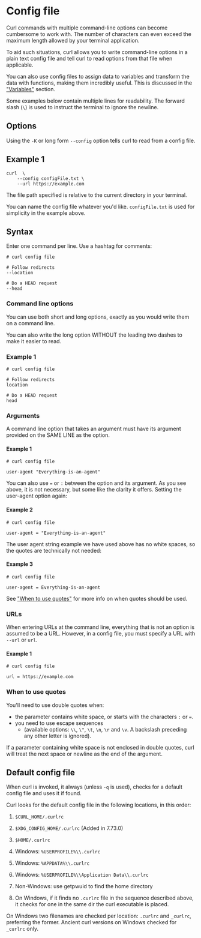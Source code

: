 # Config file

Curl commands with multiple command-line options can become cumbersome to work with. The number of characters can even exceed the maximum length allowed by your terminal application. 

To aid such situations, curl allows you to write command-line options in a plain text config file and tell curl to read options from that file when applicable. 

You can also use config files to assign data to variables and transform the data with functions, making them incredibly useful. This is discussed in the ["Variables"](https://everything.curl.dev/cmdline/variables) section.

Some examples below contain multiple lines for readability. The forward slash (`\`) is used to instruct the terminal to ignore the newline.

## Options

Using the `-K` or long form `--config` option tells curl to read from a config file.

## Example 1

```
curl  \
    --config configFile.txt \
    --url https://example.com
```

The file path specified is relative to the current directory in your terminal.

You can name the config file whatever you'd like. `configFile.txt` is used for simplicity in the example above.

## Syntax

Enter one command per line. Use a hashtag for comments:

```
# curl config file

# Follow redirects
--location

# Do a HEAD request
--head
```

### Command line options

You can use both short and long options, exactly as you would write them on a command line. 

You can also write the long option WITHOUT the leading two dashes to make
it easier to read. 

### Example 1

```
# curl config file

# Follow redirects
location

# Do a HEAD request
head
```

### Arguments

A command line option that takes an argument must have its argument provided on
the SAME LINE as the option. 

#### Example 1

```
# curl config file

user-agent "Everything-is-an-agent"
```

You can also use `=` or `:` between the option and its argument. As you see
above, it is not necessary, but some like the clarity it offers. Setting the
user-agent option again:

#### Example 2

```
# curl config file

user-agent = "Everything-is-an-agent"
```

The user agent string example we have used above has no white spaces, so the quotes are technically not needed:

#### Example 3

```
# curl config file

user-agent = Everything-is-an-agent
```
See ["When to use quotes"](#when-to-use-quotes) for more info on when quotes should be used.

### URLs

When entering URLs at the command line, everything that is not an option is assumed to be a URL. However, in a config file, you must specify a URL with `--url` or `url`.

#### Example 1

```
# curl config file

url = https://example.com
```

### When to use quotes

You'll need to use double quotes when:

* the parameter contains white space, or starts with the characters `:` or `=`.
* you need to use escape sequences 
    * (available options: `\\`, `\"`, `\t`, `\n`, `\r` and `\v`. A backslash preceding any other letter is ignored).

If a parameter containing white space is not enclosed in double quotes, curl will treat the next space or newline as the end of the argument.

## Default config file

When curl is invoked, it always (unless `-q` is used), checks for a default
config file and uses it if found.

Curl looks for the default config file in the following locations, in this order:

1) `$CURL_HOME/.curlrc`

2) `$XDG_CONFIG_HOME/.curlrc` (Added in 7.73.0)

3) `$HOME/.curlrc`

4) Windows: `%USERPROFILE%\\.curlrc`

5) Windows: `%APPDATA%\\.curlrc`

6) Windows: `%USERPROFILE%\\Application Data\\.curlrc`

7) Non-Windows: use getpwuid to find the home directory

8) On Windows, if it finds no `.curlrc` file in the sequence described above,
it checks for one in the same dir the curl executable is placed.

On Windows two filenames are checked per location: `.curlrc` and `_curlrc`,
preferring the former. Ancient curl versions on Windows checked for `_curlrc`
only.